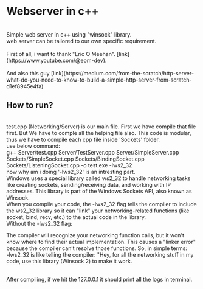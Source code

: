 # Webserver in c++
<br>
Simple web server in c++ using "winsock" library.
<br>
web server can be tailored to our own specific requirement.
<br>
<br>First of all, i want to thank "Eric O Meehan". [link](https://www.youtube.com/@eom-dev).<br>
<br>And also this guy [link](https://medium.com/from-the-scratch/http-server-what-do-you-need-to-know-to-build-a-simple-http-server-from-scratch-d1ef8945e4fa)<br>


## How to run?
<br>
test.cpp (Networking/Server) is our main file.
First we have compile that file first. But We have to comple all the helping file also.
This code is modular, thus we have to compile each cpp file inside 'Sockets' folder.
<br>
use below command:
<br>
g++ Server/test.cpp Server/TestServer.cpp Server/SimpleServer.cpp Sockets/SimpleSocket.cpp Sockets/BindingSocket.cpp Sockets/ListeningSocket.cpp -o test.exe -lws2_32
<br>
now why am i doing '-lws2_32' is an intresting part. 
<br>
Windows uses a special library called ws2_32 to handle networking tasks like creating sockets, sending/receiving data, and working with IP addresses. This library is part of the Windows Sockets API, also known as Winsock.
<br>
When you compile your code, the -lws2_32 flag tells the compiler to include the ws2_32 library so it can "link" your networking-related functions (like socket, bind, recv, etc.) to the actual code in the library.
<br>
Without the -lws2_32 flag:

The compiler will recognize your networking function calls, but it won't know where to find their actual implementation.
This causes a "linker error" because the compiler can’t resolve those functions.
So, in simple terms:
<br>
-lws2_32 is like telling the compiler: "Hey, for all the networking stuff in my code, use this library (Winsock 2) to make it work.
<br>



<br>After compiling, if we hit the 127.0.0.1 it should print all the logs in terminal.<br>